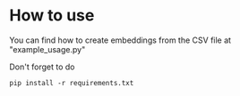 # How to use

You can find how to create embeddings from the CSV file at "example_usage.py"

Don't forget to do

`pip install -r requirements.txt`
